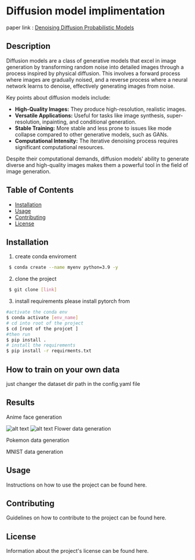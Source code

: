 # Diffusion model implimentation 
paper link : [Denoising Diffusion Probabilistic Models](https://arxiv.org/abs/2006.11239)

## Description

Diffusion models are a class of generative models that excel in image generation by transforming random noise into detailed images through a process inspired by physical diffusion. This involves a forward process where images are gradually noised, and a reverse process where a neural network learns to denoise, effectively generating images from noise.

Key points about diffusion models include:

- **High-Quality Images:** They produce high-resolution, realistic images.
- **Versatile Applications:** Useful for tasks like image synthesis, super-resolution, inpainting, and conditional generation.
- **Stable Training:** More stable and less prone to issues like mode collapse compared to other generative models, such as GANs.
- **Computational Intensity:** The iterative denoising process requires significant computational resources.

Despite their computational demands, diffusion models' ability to generate diverse and high-quality images makes them a powerful tool in the field of image generation.

## Table of Contents

- [Installation](#installation)
- [Usage](#usage)
- [Contributing](#contributing)
- [License](#license)

## Installation

1. create conda enviroment
 
```bash
 $ conda create --name myenv python=3.9 -y 
```
2. clone the project 
```bash
 $ git clone [link]

```


3. install requirements 
please install pytorch from 
```bash
#activate the conda env 
$ conda activate [env_name]
# cd into root of the project 
$ cd [root of the projcet ]
#then run 
$ pip install . 
# install the requirements 
$ pip install -r requirments.txt 

```
## How to train on your own data 

just changer the dataset dir path in the config.yaml file 



## Results 
Anime face generation 

![alt text](fig/result_1.jpeg)
![alt text](fig/result.jpeg)
Flower data generation 

Pokemon data generation 

MNIST data generation 

## Usage

Instructions on how to use the project can be found here.

## Contributing

Guidelines on how to contribute to the project can be found here.

## License

Information about the project's license can be found here.
